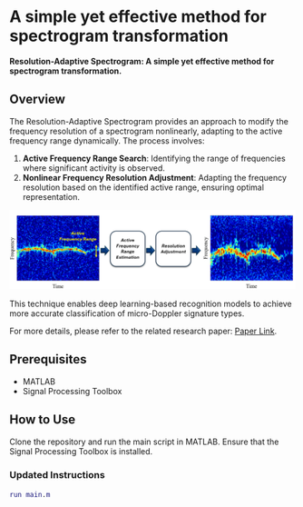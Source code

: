 # A simple yet effective method for spectrogram transformation

**Resolution-Adaptive Spectrogram: A simple yet effective method for spectrogram transformation.**

## Overview

The Resolution-Adaptive Spectrogram provides an approach to modify the frequency resolution of a spectrogram nonlinearly, adapting to the active frequency range dynamically. The process involves:

1. **Active Frequency Range Search**: Identifying the range of frequencies where significant activity is observed.
2. **Nonlinear Frequency Resolution Adjustment**: Adapting the frequency resolution based on the identified active range, ensuring optimal representation.

![Resolution-Adaptive Spectrogram](introduction.png)

This technique enables deep learning-based recognition models to achieve more accurate classification of micro-Doppler signature types.

For more details, please refer to the related research paper: [Paper Link](#).

## Prerequisites

- MATLAB
- Signal Processing Toolbox

## How to Use

Clone the repository and run the main script in MATLAB. Ensure that the Signal Processing Toolbox is installed.

### Updated Instructions
```matlab
run main.m
